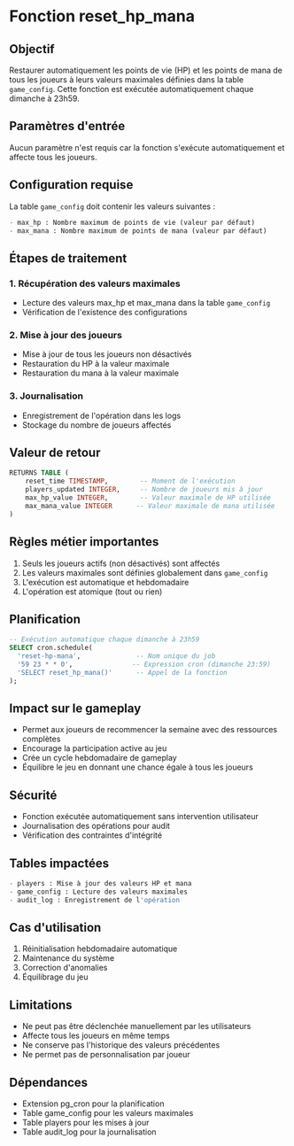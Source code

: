 # Fonction reset_hp_mana

## Objectif
Restaurer automatiquement les points de vie (HP) et les points de mana de tous les joueurs à leurs valeurs maximales définies dans la table `game_config`. Cette fonction est exécutée automatiquement chaque dimanche à 23h59.

## Paramètres d'entrée
Aucun paramètre n'est requis car la fonction s'exécute automatiquement et affecte tous les joueurs.

## Configuration requise
La table `game_config` doit contenir les valeurs suivantes :
```sql
- max_hp : Nombre maximum de points de vie (valeur par défaut)
- max_mana : Nombre maximum de points de mana (valeur par défaut)
```

## Étapes de traitement

### 1. Récupération des valeurs maximales
- Lecture des valeurs max_hp et max_mana dans la table `game_config`
- Vérification de l'existence des configurations

### 2. Mise à jour des joueurs
- Mise à jour de tous les joueurs non désactivés
- Restauration du HP à la valeur maximale
- Restauration du mana à la valeur maximale

### 3. Journalisation
- Enregistrement de l'opération dans les logs
- Stockage du nombre de joueurs affectés

## Valeur de retour
```sql
RETURNS TABLE (
    reset_time TIMESTAMP,        -- Moment de l'exécution
    players_updated INTEGER,     -- Nombre de joueurs mis à jour
    max_hp_value INTEGER,        -- Valeur maximale de HP utilisée
    max_mana_value INTEGER      -- Valeur maximale de mana utilisée
)
```

## Règles métier importantes
1. Seuls les joueurs actifs (non désactivés) sont affectés
2. Les valeurs maximales sont définies globalement dans `game_config`
3. L'exécution est automatique et hebdomadaire
4. L'opération est atomique (tout ou rien)

## Planification
```sql
-- Exécution automatique chaque dimanche à 23h59
SELECT cron.schedule(
  'reset-hp-mana',              -- Nom unique du job
  '59 23 * * 0',               -- Expression cron (dimanche 23:59)
  'SELECT reset_hp_mana()'      -- Appel de la fonction
);
```

## Impact sur le gameplay
- Permet aux joueurs de recommencer la semaine avec des ressources complètes
- Encourage la participation active au jeu
- Crée un cycle hebdomadaire de gameplay
- Équilibre le jeu en donnant une chance égale à tous les joueurs

## Sécurité
- Fonction exécutée automatiquement sans intervention utilisateur
- Journalisation des opérations pour audit
- Vérification des contraintes d'intégrité

## Tables impactées
```sql
- players : Mise à jour des valeurs HP et mana
- game_config : Lecture des valeurs maximales
- audit_log : Enregistrement de l'opération
```

## Cas d'utilisation
1. Réinitialisation hebdomadaire automatique
2. Maintenance du système
3. Correction d'anomalies
4. Équilibrage du jeu

## Limitations
- Ne peut pas être déclenchée manuellement par les utilisateurs
- Affecte tous les joueurs en même temps
- Ne conserve pas l'historique des valeurs précédentes
- Ne permet pas de personnalisation par joueur

## Dépendances
- Extension pg_cron pour la planification
- Table game_config pour les valeurs maximales
- Table players pour les mises à jour
- Table audit_log pour la journalisation 